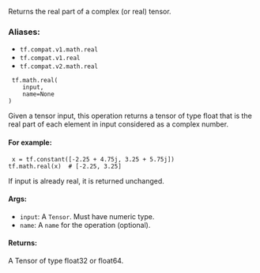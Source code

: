 
Returns the real part of a complex (or real) tensor.
### Aliases:
- `tf.compat.v1.math.real`
- `tf.compat.v1.real`
- `tf.compat.v2.math.real`

```
 tf.math.real(
    input,
    name=None
)
```

Given a tensor input, this operation returns a tensor of type float that is the real part of each element in input considered as a complex number.
#### For example:

```
 x = tf.constant([-2.25 + 4.75j, 3.25 + 5.75j])
tf.math.real(x)  # [-2.25, 3.25]
```

If input is already real, it is returned unchanged.
#### Args:
- `input`: A `Tensor`. Must have numeric type.
- `name`: A `name` for the operation (optional).
#### Returns:

A Tensor of type float32 or float64.
